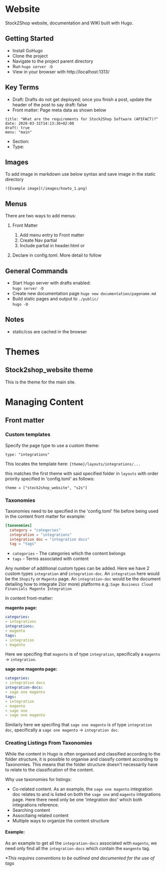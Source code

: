 # Website
Stock2Shop website, documentation and WIKI built with Hugo.

## Getting Started
- Install GoHugo
- Clone the project
- Navigate to the project parent directory
- Run ```hugo server -D```
- View in your browser with http://localhost:1313/

## Key Terms
- Draft: Drafts do not get deployed; once you finish a post, update the header of the post to say draft: false
- Front matter: Page meta data as shown below
```
title: "What are the requirements for Stock2Shop Software (APIFACT)?"
date: 2020-03-31T14:13:36+02:00
draft: true
menu: "main"
```
- Section:
- Type:

## Images
To add image in markdown use below syntax and save image in the static directory
```
![Example image](/images/howto_1.png)
```

## Menus
There are two ways to add menus:
1. Front Matter
    1. Add menu entry to Front matter
    2. Create Nav partial
    3. Include partial in header.html or
    
2. Declare in config.toml. More detail to follow  

## General Commands
- Start Hugo server with drafts enabled:  
```hugo server -D```
- Create new documentation page
```hugo new documentation/pagename.md```
- Build static pages and output to ```./public/```  
```hugo -D```

## Notes
- static/css are cached in the browser

# Themes
## Stock2shop_website theme
This is the theme for the main site.

# Managing Content
## Front matter
### Custom templates
Specify the page type to use a custom theme:

```type: "integrations"```

This locates the template here:
`{theme}/layouts/integrations/...`

this matches the first theme with said specified folder in `layouts` with order priority specified in 'config.toml' as follows:

`theme = ["stock2shop_website", "s2s"]`

### Taxonomies

Taxonomies need to be specified in the 'config.toml' file before being used in the content front matter for example:

```toml
[taxonomies]
  category = "categories"
  integration = "integrations"
  integration doc = "integration docs"
  tag = "tags"
```

- `categories` - The categories which the content belongs
- `tags` - Terms associated with content

Any number of additional custom types can be added. Here we have 2 custom types `integration` and `integration-doc`. An `integration` here would be the `Shopify` or `Magento` page. An `integration-doc` would be the document detailing how to integrate 2(or more) platforms e.g.:`Sage Business Cloud Financials Magento Integration`

In content front-matter:

**magento page:**
```yaml
categories:
- integrations
integrations:
- magento
tags:
- integration
- magento
```
Here we specifing that `magento` is of type `integration`, specifically a `magento` -> `integration`.

**sage one magento page:**
```yaml
categories:
- integration docs
integration-docs:
- sage one magento
tags:
- integration
- magento
- sage one
- sage one magento
```
Similarly here we specifing that `sage one magento` is of type `integration doc`, specifically a `sage one magento` -> `integration doc`.

### Creating Listings From Taxonomies

While the content in Hugo is often organised and classified according to the folder structure, it is possible to organise and classify content according to Taxonomies. This means that the folder structure doesn't necessarily have to relate to the classification of the content.

Why use taxonomies for listings:
- Co-related content. As an example, the `sage one magento` integration doc relates to and is listed on both the `sage one` and `magento` integrations page. Here there need only be one 'integration doc' which both integrations reference.
- Searching content
- Associtaing related content
- Multiple ways to organize the content structure

#### Example:
As an example to get all the `integration-docs` associated with `magento`, we need only find all the `integration-docs` which contain the `mangento` tag.

_*This requires conventions to be outlined and documented for the use of tags_

